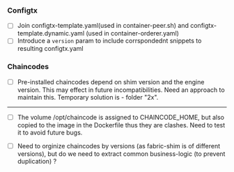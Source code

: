 

### Configtx

- [ ] Join configtx-template.yaml(used in container-peer.sh) and configtx-template.dynamic.yaml 
    (used in container-orderer.yaml)
- [ ] Introduce a `version` param to include corrspondednt snippets to resulting configtx.yaml     

### Chaincodes
- [ ] Pre-installed chaincodes depend on shim version and the engine version. This may effect in future incompatibilities.
    Need an approach to maintain this. Temporary solution is - folder "2x".
---
- [ ] The volume /opt/chaincode is assigned to CHAINCODE_HOME, but also copied to the image 
    in the Dockerfile thus they are clashes. Need to test it to avoid future bugs.
    
- [ ] Need to orginize chaincodes by versions (as fabric-shim is of different versions),
      but do we need to extract common business-logic (to prevent duplication) ?  